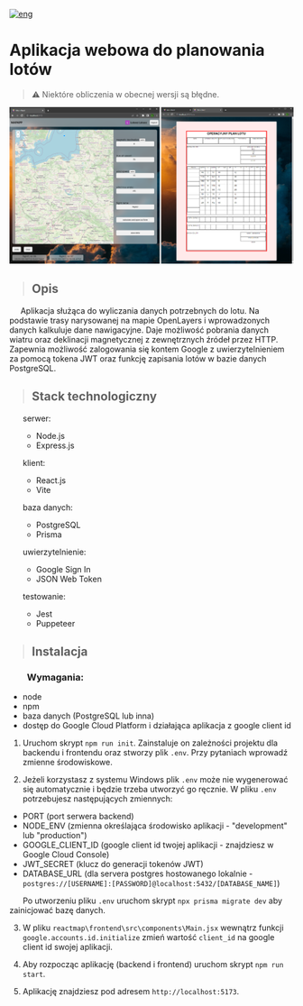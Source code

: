 [![eng](https://img.shields.io/badge/lang-eng-blue.svg)](https://github.com/ukashu/reactmap/blob/main/README.md)
# Aplikacja webowa do planowania lotów

> :warning: Niektóre obliczenia w obecnej wersji są błędne.

![sample](./reactmap_sample.png)

>## Opis

&nbsp;&nbsp;&nbsp;&nbsp; Aplikacja służąca do wyliczania danych potrzebnych do lotu. Na podstawie trasy narysowanej na mapie OpenLayers i wprowadzonych danych kalkuluje dane nawigacyjne. Daje możliwość pobrania danych wiatru oraz deklinacji magnetycznej z zewnętrznych źródeł przez HTTP. Zapewnia możliwość zalogowania się kontem Google z uwierzytelnieniem za pomocą tokena JWT oraz funkcję zapisania lotów w bazie danych PostgreSQL.

>## Stack technologiczny

<ul>
  <p>serwer:</p>
    <ul>
      <li>Node.js</li>
      <li>Express.js</li>
    </ul>
  <p>klient:</p>
    <ul>
      <li>React.js</li>
      <li>Vite</li>
    </ul>
  <p>baza danych:</p>
    <ul>
      <li>PostgreSQL</li>
      <li>Prisma</li>
    </ul>
  <p>uwierzytelnienie:</p>
    <ul>
      <li>Google Sign In</li>
      <li>JSON Web Token</li>
    </ul>
  <p>testowanie:</p>
    <ul>
      <li>Jest</li>
      <li>Puppeteer</li>
    </ul>
</ul>

>## Instalacja

### &nbsp;&nbsp;&nbsp;&nbsp;&nbsp;&nbsp;&nbsp;&nbsp;Wymagania:
<ul>
  <li>node</li>
  <li>npm</li>
  <li>baza danych (PostgreSQL lub inna)</li>
  <li>dostęp do Google Cloud Platform i działająca aplikacja z google client id </li>
</ul>

1. Uruchom skrypt ```npm run init```. Zainstaluje on zależności projektu dla backendu i frontendu oraz stworzy plik ```.env```. Przy pytaniach wprowadź zmienne środowiskowe.

2. Jeżeli korzystasz z systemu Windows plik ```.env``` może nie wygenerować się automatycznie i będzie trzeba utworzyć go ręcznie. W pliku ```.env``` potrzebujesz następujących zmiennych:
  - PORT (port serwera backend)
  - NODE_ENV (zmienna określająca środowisko aplikacji - "development" lub "production")
  - GOOGLE_CLIENT_ID (google client id twojej aplikacji - znajdziesz w Google Cloud Console)
  - JWT_SECRET (klucz do generacji tokenów JWT)
  - DATABASE_URL (dla servera postgres hostowanego lokalnie  - ```postgres://[USERNAME]:[PASSWORD]@localhost:5432/[DATABASE_NAME]```)

&nbsp;&nbsp;&nbsp;&nbsp;&nbsp;&nbsp;Po utworzeniu pliku ```.env``` uruchom skrypt ```npx prisma migrate dev``` aby zainicjować bazę danych.

3. W pliku ```reactmap\frontend\src\components\Main.jsx``` wewnątrz funkcji ```google.accounts.id.initialize``` zmień wartość ```client_id``` na google client id swojej aplikacji.

4. Aby rozpocząc aplikację (backend i frontend) uruchom skrypt ```npm run start```.

5. Aplikację znajdziesz pod adresem ```http://localhost:5173```.